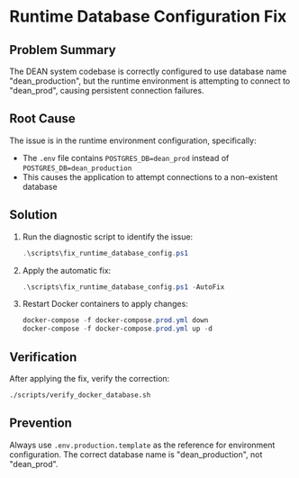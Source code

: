# Runtime Database Configuration Fix

## Problem Summary
The DEAN system codebase is correctly configured to use database name "dean_production", but the runtime environment is attempting to connect to "dean_prod", causing persistent connection failures.

## Root Cause
The issue is in the runtime environment configuration, specifically:
- The `.env` file contains `POSTGRES_DB=dean_prod` instead of `POSTGRES_DB=dean_production`
- This causes the application to attempt connections to a non-existent database

## Solution
1. Run the diagnostic script to identify the issue:
   ```powershell
   .\scripts\fix_runtime_database_config.ps1
   ```

2. Apply the automatic fix:
   ```powershell
   .\scripts\fix_runtime_database_config.ps1 -AutoFix
   ```

3. Restart Docker containers to apply changes:
   ```powershell
   docker-compose -f docker-compose.prod.yml down
   docker-compose -f docker-compose.prod.yml up -d
   ```

## Verification
After applying the fix, verify the correction:
```bash
./scripts/verify_docker_database.sh
```

## Prevention
Always use `.env.production.template` as the reference for environment configuration. The correct database name is "dean_production", not "dean_prod".